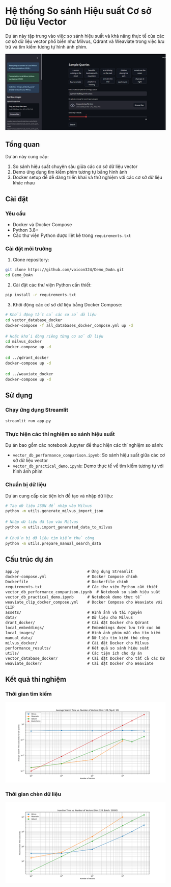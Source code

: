 # Hệ thống So sánh Hiệu suất Cơ sở Dữ liệu Vector

Dự án này tập trung vào việc so sánh hiệu suất và khả năng thực tế của các cơ sở dữ liệu vector phổ biến như Milvus, Qdrant và Weaviate trong việc lưu trữ và tìm kiếm tương tự hình ảnh phim.

![App Screenshot](assets/app.png)

## Tổng quan

Dự án này cung cấp:

1. So sánh hiệu suất chuyên sâu giữa các cơ sở dữ liệu vector
2. Demo ứng dụng tìm kiếm phim tương tự bằng hình ảnh
3. Docker setup để dễ dàng triển khai và thử nghiệm với các cơ sở dữ liệu khác nhau

## Cài đặt

### Yêu cầu

- Docker và Docker Compose
- Python 3.8+
- Các thư viện Python được liệt kê trong `requirements.txt`

### Cài đặt môi trường

1. Clone repository:
```bash
git clone https://github.com/voicon324/Demo_DoAn.git
cd Demo_DoAn
```

2. Cài đặt các thư viện Python cần thiết:
```bash
pip install -r requirements.txt
```

3. Khởi động các cơ sở dữ liệu bằng Docker Compose:

```bash
# Khởi động tất cả các cơ sở dữ liệu
cd vector_database_docker
docker-compose -f all_databases_docker_compose.yml up -d

# Hoặc khởi động riêng từng cơ sở dữ liệu
cd milvus_docker
docker-compose up -d

cd ../qdrant_docker
docker-compose up -d

cd ../weaviate_docker
docker-compose up -d
```

## Sử dụng

### Chạy ứng dụng Streamlit

```bash
streamlit run app.py
```

### Thực hiện các thí nghiệm so sánh hiệu suất

Dự án bao gồm các notebook Jupyter để thực hiện các thí nghiệm so sánh:

- `vector_db_performance_comparison.ipynb`: So sánh hiệu suất giữa các cơ sở dữ liệu vector
- `vector_db_practical_demo.ipynb`: Demo thực tế về tìm kiếm tương tự với hình ảnh phim

### Chuẩn bị dữ liệu

Dự án cung cấp các tiện ích để tạo và nhập dữ liệu:

```bash
# Tạo dữ liệu JSON để nhập vào Milvus
python -m utils.generate_milvus_import_json

# Nhập dữ liệu đã tạo vào Milvus
python -m utils.import_generated_data_to_milvus

# Chuẩn bị dữ liệu tìm kiếm thủ công
python -m utils.prepare_manual_search_data
```

## Cấu trúc dự án

```
app.py                              # Ứng dụng Streamlit
docker-compose.yml                  # Docker Compose chính
Dockerfile                          # Dockerfile chính
requirements.txt                    # Các thư viện Python cần thiết
vector_db_performance_comparison.ipynb  # Notebook so sánh hiệu suất
vector_db_practical_demo.ipynb      # Notebook demo thực tế
weaviate_clip_docker_compose.yml    # Docker Compose cho Weaviate với CLIP
assets/                             # Hình ảnh và tài nguyên
data/                               # Dữ liệu cho Milvus
drant_docker/                       # Cài đặt Docker cho Qdrant
local_embeddings/                   # Embeddings được lưu trữ cục bộ
local_images/                       # Hình ảnh phim mẫu cho tìm kiếm
manual_data/                        # Dữ liệu tìm kiếm thủ công
milvus_docker/                      # Cài đặt Docker cho Milvus
performance_results/                # Kết quả so sánh hiệu suất
utils/                              # Các tiện ích cho dự án
vector_database_docker/             # Cài đặt Docker cho tất cả các DB
weaviate_docker/                    # Cài đặt Docker cho Weaviate
```

## Kết quả thí nghiệm

### Thời gian tìm kiếm
![Search Time](performance_results/search_time_dim128_top10.png)

### Thời gian chèn dữ liệu
![Insertion Time](performance_results/insertion_time_dim128_batch50000.png)
